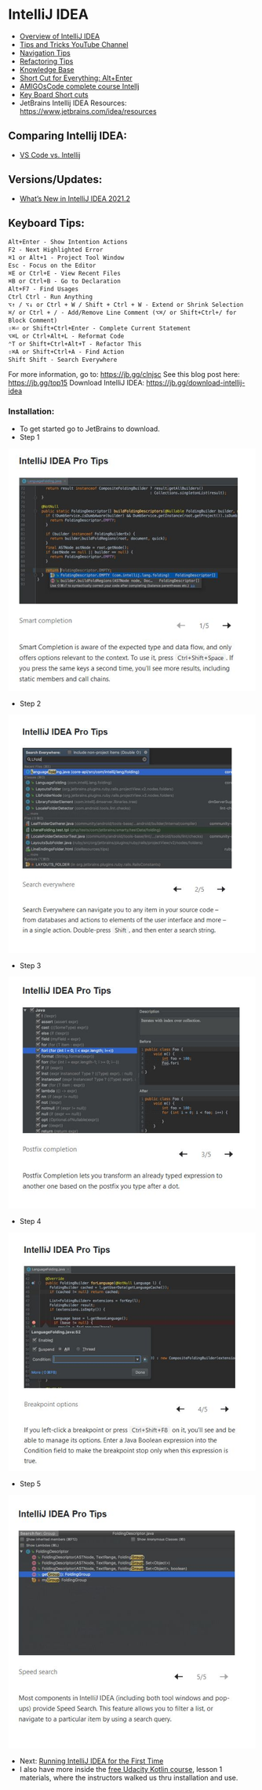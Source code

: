 # IntelliJ IDEA 
* [Overview of IntelliJ IDEA](https://youtu.be/GSKERVTMWqs)
* [Tips and Tricks YouTube Channel](https://www.youtube.com/c/intellijidea/playlists)
* [Navigation Tips](https://www.youtube.com/watch?v=1UHsJyCq1SU)
* [Refactoring Tips](https://blog.jetbrains.com/idea/2020/09/everyday-refactorings-in-intellij-idea)
* [Knowledge Base](https://www.jetbrains.com/idea/resources/)
* [Short Cut for Everything: Alt+Enter](https://blog.jetbrains.com/dotnet/2020/11/30/alt-enter-the-shortcut-for-everything/)
* [AMIGOsCode complete course Intellj](https://youtu.be/yefmcX57Eyg)
* [Key Board Short cuts](https://youtu.be/QYO5_riePOQ)
* JetBrains Intellij IDEA Resources: https://www.jetbrains.com/idea/resources 


## Comparing Intellij IDEA: 
* [VS Code vs. Intellij](https://youtu.be/bu79P3H1PCw)

## Versions/Updates: 
* [What’s New in IntelliJ IDEA 2021.2](https://www.jetbrains.com/idea/whatsnew/)

## Keyboard Tips: 
```
Alt+Enter - Show Intention Actions
F2 - Next Highlighted Error
⌘1 or Alt+1 - Project Tool Window
Esc - Focus on the Editor
⌘E or Ctrl+E - View Recent Files
⌘B or Ctrl+B - Go to Declaration
Alt+F7 - Find Usages
Ctrl Ctrl - Run Anything
⌥↑ / ⌥↓ or Ctrl + W / Shift + Ctrl + W - Extend or Shrink Selection
⌘/ or Ctrl + / - Add/Remove Line Comment (⌥⌘/ or Shift+Ctrl+/ for Block Comment)
⇧⌘⏎ or Shift+Ctrl+Enter - Complete Current Statement
⌥⌘L or Ctrl+Alt+L - Reformat Code
⌃T or Shift+Ctrl+Alt+T - Refactor This
⇧⌘A or Shift+Ctrl+A - Find Action
Shift Shift - Search Everywhere
```
For more information, go to: https://jb.gg/clnjsc
See this blog post here: https://jb.gg/top15
Download IntelliJ IDEA: https://jb.gg/download-intellij-idea

### Installation:
* To get started go to JetBrains to download. 
* Step 1 

![image1](https://github.com/EO4wellness/T-I-L/blob/main/IntelliJ-IDEA/Images/Tip1-getting-started.jpg)


* Step 2 

![tip2](https://github.com/EO4wellness/T-I-L/blob/main/IntelliJ-IDEA/Images/Tip2-getting-started.jpg)


* Step 3 

![tip3](https://github.com/EO4wellness/T-I-L/blob/main/IntelliJ-IDEA/Images/Tip3-getting-started.jpg)


* Step 4 

![tip4](https://github.com/EO4wellness/T-I-L/blob/main/IntelliJ-IDEA/Images/Tip4-getting-started.jpg)

* Step 5

![tip5](https://github.com/EO4wellness/T-I-L/blob/main/IntelliJ-IDEA/Images/Tip5-getting-started.jpg)


* Next: [Running IntelliJ IDEA for the First Time](https://www.youtube.com/watch?v=c0efB_CKOYo)
* I also have more inside the [free Udacity Kotlin course](https://github.com/EO4wellness/leary-leerie/tree/master/Kotlin), lesson 1 materials, where the instructors walked us thru installation and use. 
